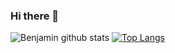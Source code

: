 ### Hi there 👋

<!--
**Benjaminlooi/Benjaminlooi** is a ✨ _special_ ✨ repository because its `README.md` (this file) appears on your GitHub profile.

Here are some ideas to get you started:

- 🔭 I’m currently working on ...
- 🌱 I’m currently learning ...
- 👯 I’m looking to collaborate on ...
- 🤔 I’m looking for help with ...
- 💬 Ask me about ...
- 📫 How to reach me: ...
- 😄 Pronouns: ...
- ⚡ Fun fact: ...
-->

![Benjamin github stats](https://github-readme-stats.vercel.app/api?username=BenjaminLooi&count_private=true&show_icons=true)
[![Top Langs](https://github-readme-stats.vercel.app/api/top-langs/?username=BenjaminLooi)](https://github.com/anuraghazra/github-readme-stats)
